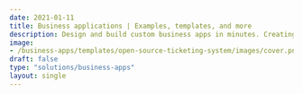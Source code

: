 ```yaml
---
date: 2021-01-11
title: Business applications | Examples, templates, and more
description: Design and build custom business apps in minutes. Creating business applications easy thanks to Budibase's fully-editable templates and open-source low code platform.
image: 
- /business-apps/templates/open-source-ticketing-system/images/cover.png
draft: false
type: "solutions/business-apps"
layout: single
---
```


